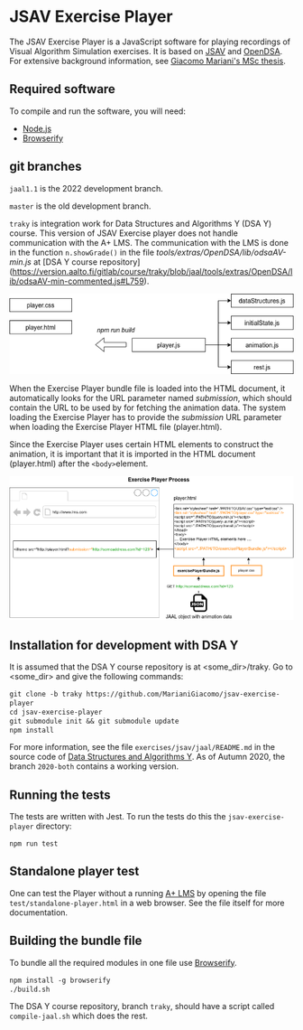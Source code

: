 # JSAV Exercise Player

The JSAV Exercise Player is a JavaScript software for playing recordings of
Visual Algorithm Simulation exercises. It is based on
[JSAV](http://jsav.io) and [OpenDSA](https://github.com/OpenDSA/OpenDSA).
For extensive background information, see
[Giacomo Mariani's MSc thesis](https://aaltodoc.aalto.fi/handle/123456789/44448).

## Required software

To compile and run the software, you will need:

- [Node.js](https://nodejs.org/en/)
- [Browserify](http://browserify.org/)

## git branches

`jaal1.1` is the 2022 development branch.

`master` is the old development branch.

`traky` is integration work for Data Structures and Algorithms Y (DSA Y) course.
This version of JSAV Exercise player does not handle communication with the
A+ LMS. The communication with the LMS is done in the function `n.showGrade()`
in the file
*tools/extras/OpenDSA/lib/odsaAV-min.js* at [DSA Y course repository]
(https://version.aalto.fi/gitlab/course/traky/blob/jaal/tools/extras/OpenDSA/lib/odsaAV-min-commented.js#L759).


![](./Exercise_Player-modules.png)

When the Exercise Player bundle file is loaded into the HTML document, it
automatically looks for the URL parameter named *submission*, which should
contain the URL to be used by for fetching the animation data. The system
loading the Exercise Player has to provide the *submission* URL parameter when
loading the Exercise Player HTML file (player.html).

Since the Exercise Player uses certain HTML elements to construct the animation,
it is important that it is imported in the HTML document (player.html) after the
`<body>`element.

![](./Exercise_Player-process.png)

## Installation for development with DSA Y

It is assumed that the DSA Y course repository is at <some_dir>/traky.
Go to <some_dir> and give the following commands:

    git clone -b traky https://github.com/MarianiGiacomo/jsav-exercise-player
    cd jsav-exercise-player
    git submodule init && git submodule update
    npm install

For more information, see the file `exercises/jsav/jaal/README.md` in the
source code of [Data Structures and Algorithms
Y](https://version.aalto.fi/gitlab/course/traky). As of Autumn 2020, the
branch `2020-both` contains a working version.


## Running the tests
The tests are written with Jest. To run the tests do this the
`jsav-exercise-player` directory:

    npm run test

## Standalone player test

One can test the Player without a running [A+ LMS](https://apluslms.github.io/)
by opening the file `test/standalone-player.html` in a web browser. See the
file itself for more documentation.

## Building the bundle file
To bundle all the required modules in one file use [Browserify](http://browserify.org/).

    npm install -g browserify
    ./build.sh

The DSA Y course repository, branch `traky`, should have a script called
`compile-jaal.sh` which does the rest.
